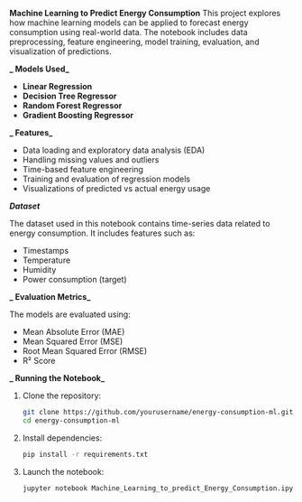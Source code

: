 **Machine Learning to Predict Energy Consumption**
This project explores how machine learning models can be applied to forecast energy consumption using real-world data. The notebook includes data preprocessing, feature engineering, model training, evaluation, and visualization of predictions.

**_ Models Used_**

- **Linear Regression**
- **Decision Tree Regressor**
- **Random Forest Regressor**
- **Gradient Boosting Regressor**

**_ Features_**
- Data loading and exploratory data analysis (EDA)
- Handling missing values and outliers
- Time-based feature engineering
- Training and evaluation of regression models
- Visualizations of predicted vs actual energy usage

**_Dataset_**

The dataset used in this notebook contains time-series data related to energy consumption. It includes features such as:

- Timestamps
- Temperature
- Humidity
- Power consumption (target)

**_ Evaluation Metrics_**

The models are evaluated using:

- Mean Absolute Error (MAE)
- Mean Squared Error (MSE)
- Root Mean Squared Error (RMSE)
- R² Score

**_ Running the Notebook_**

1. Clone the repository:
   ```bash
   git clone https://github.com/yourusername/energy-consumption-ml.git
   cd energy-consumption-ml
   ```

2. Install dependencies:
   ```bash
   pip install -r requirements.txt
   ```

3. Launch the notebook:
   ```bash
   jupyter notebook Machine_Learning_to_predict_Energy_Consumption.ipynb
   ```
